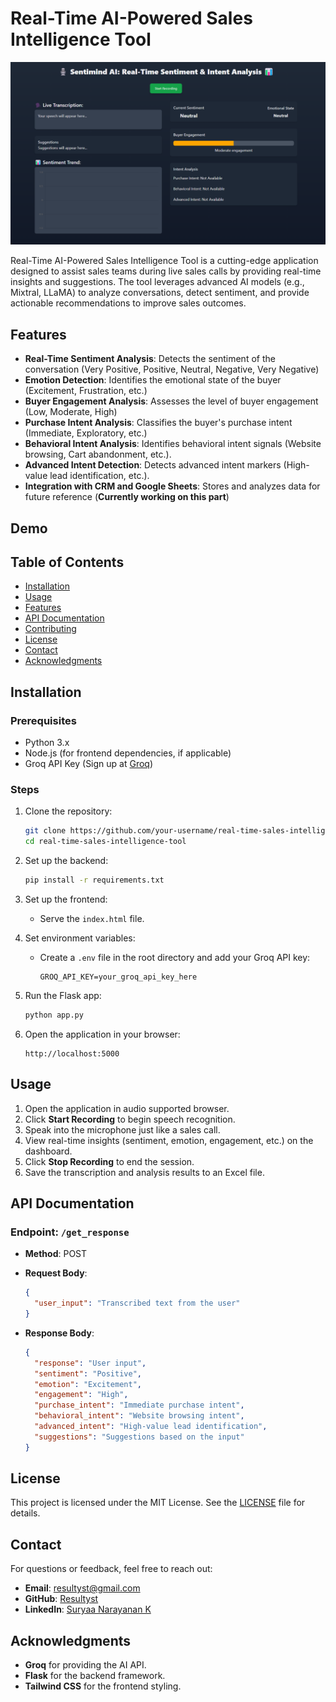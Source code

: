# Real-Time AI-Powered Sales Intelligence Tool

![Project Banner](assets/banner.png)

Real-Time AI-Powered Sales Intelligence Tool is a cutting-edge application designed to assist sales teams during live sales calls by providing real-time insights and suggestions. The tool leverages advanced AI models (e.g., Mixtral, LLaMA) to analyze conversations, detect sentiment, and provide actionable recommendations to improve sales outcomes.

## Features

- **Real-Time Sentiment Analysis**: Detects the sentiment of the conversation (Very Positive, Positive, Neutral, Negative, Very Negative)
- **Emotion Detection**: Identifies the emotional state of the buyer (Excitement, Frustration, etc.)
- **Buyer Engagement Analysis**: Assesses the level of buyer engagement (Low, Moderate, High)
- **Purchase Intent Analysis**: Classifies the buyer's purchase intent (Immediate, Exploratory, etc.)
- **Behavioral Intent Analysis**: Identifies behavioral intent signals (Website browsing, Cart abandonment, etc.).
- **Advanced Intent Detection**: Detects advanced intent markers (High-value lead identification, etc.).
- **Integration with CRM and Google Sheets**: Stores and analyzes data for future reference (**Currently working on this part**)

## Demo

<!-- Add a GIF or video demo of your project in action -->

## Table of Contents

- [Installation](#installation)
- [Usage](#usage)
- [Features](#features)
- [API Documentation](#api-documentation)
- [Contributing](#contributing)
- [License](#license)
- [Contact](#contact)
- [Acknowledgments](#acknowledgments)

## Installation

### Prerequisites

- Python 3.x
- Node.js (for frontend dependencies, if applicable)
- Groq API Key (Sign up at [Groq](https://www.groq.com))

### Steps

1. Clone the repository:

    ```bash
    git clone https://github.com/your-username/real-time-sales-intelligence-tool.git
    cd real-time-sales-intelligence-tool
    ```

2. Set up the backend:

    ```bash
    pip install -r requirements.txt
    ```

3. Set up the frontend:

    - Serve the `index.html` file.

4. Set environment variables:

    - Create a `.env` file in the root directory and add your Groq API key:

      ```env
      GROQ_API_KEY=your_groq_api_key_here
      ```

5. Run the Flask app:

    ```bash
    python app.py
    ```

6. Open the application in your browser:

    ```
    http://localhost:5000
    ```

## Usage

1. Open the application in audio supported browser.
2. Click **Start Recording** to begin speech recognition.
3. Speak into the microphone just like a sales call.
4. View real-time insights (sentiment, emotion, engagement, etc.) on the dashboard.
5. Click **Stop Recording** to end the session.
6. Save the transcription and analysis results to an Excel file.

## API Documentation

### Endpoint: `/get_response`

- **Method**: POST
- **Request Body**:

    ```json
    {
      "user_input": "Transcribed text from the user"
    }
    ```

- **Response Body**:

    ```json
    {
      "response": "User input",
      "sentiment": "Positive",
      "emotion": "Excitement",
      "engagement": "High",
      "purchase_intent": "Immediate purchase intent",
      "behavioral_intent": "Website browsing intent",
      "advanced_intent": "High-value lead identification",
      "suggestions": "Suggestions based on the input"
    }
    ```

## License

This project is licensed under the MIT License. See the [LICENSE](./LICENSE) file for details.

## Contact

For questions or feedback, feel free to reach out:

- **Email**: resultyst@gmail.com
- **GitHub**: [Resultyst](https://github.com/Resultyst)
- **LinkedIn**: [Suryaa Narayanan K](https://www.linkedin.com/in/resultyst7/)

## Acknowledgments

- **Groq** for providing the AI API.
- **Flask** for the backend framework.
- **Tailwind CSS** for the frontend styling.

